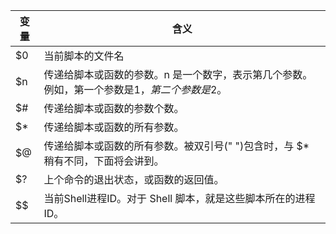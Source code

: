 | 变量 | 含义                                                         |
| ---- | ------------------------------------------------------------ |
| $0   | 当前脚本的文件名                                             |
| $n   | 传递给脚本或函数的参数。n 是一个数字，表示第几个参数。例如，第一个参数是$1，第二个参数是$2。 |
| $#   | 传递给脚本或函数的参数个数。                                 |
| $*   | 传递给脚本或函数的所有参数。                                 |
| $@   | 传递给脚本或函数的所有参数。被双引号(" ")包含时，与 $* 稍有不同，下面将会讲到。 |
| $?   | 上个命令的退出状态，或函数的返回值。                         |
| $$   | 当前Shell进程ID。对于 Shell 脚本，就是这些脚本所在的进程ID。 |

